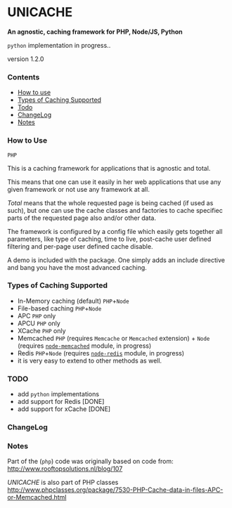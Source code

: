 # UNICACHE 

__An agnostic, caching framework for PHP, Node/JS, Python__

`python` implementation in progress..


version 1.2.0


### Contents

* [How to use](#how-to-use)
* [Types of Caching Supported](#types-of-caching-supported)
* [Todo](#todo)
* [ChangeLog](#changelog)
* [Notes](#notes)


### How to Use

`PHP`

This is a caching framework for applications that is agnostic and total.

This means that one can use it easily in her web applications that use any given framework or not use any framework at all.  

_Total_ means that the whole requested page is being cached (if used as such), but one can use the cache classes and factories to cache specifiec parts of the requested page also and/or other data.  

The framework is configured by a config file which easily gets together all parameters, like type of caching, time to live, post-cache user defined filtering and per-page user defined cache disable.

A demo is included with the package. One simply adds an include directive and bang you have the most advanced caching.


### Types of Caching Supported

* In-Memory caching (default) `PHP`+`Node`
* File-based caching `PHP`+`Node`
* APC `PHP` only
* APCU `PHP` only
* XCache `PHP` only
* Memcached `PHP`  (requires `Memcache` or `Memcached` extension) + `Node` (requires [`node-memcached`](https://github.com/3rd-Eden/memcached) module, in progress)
* Redis `PHP`+`Node` (requires [`node-redis`](https://github.com/NodeRedis/node_redis) module, in progress)
* it is very easy to extend to other methods as well.


### TODO

* add `python` implementations
* add support for Redis [DONE]
* add support for xCache [DONE]


### ChangeLog


### Notes

Part of the (`php`) code was originally based on code from:  http://www.rooftopsolutions.nl/blog/107


*UNICACHE* is also part of PHP classes http://www.phpclasses.org/package/7530-PHP-Cache-data-in-files-APC-or-Memcached.html

